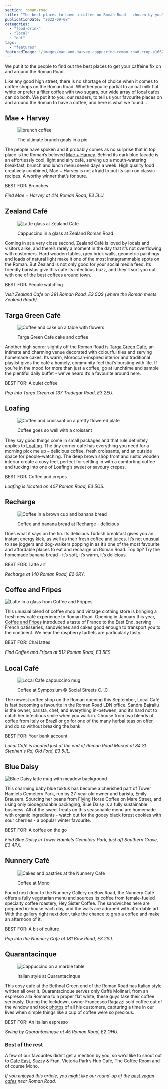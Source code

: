```yaml
---
section: roman-road
title: "The best places to have a coffee on Roman Road - chosen by you"
publicationDate: "2022-09-08"
categories: 
  - "food-drink"
  - "local"
  - "out"
tags: 
  - "features"
featuredImage: "/images/mae-and-harvey-cappuccino-roman-road-crop-e1662650110554.jpg"
---
```


We put it to the people to find out the best places to get your caffeine fix on and around the Roman Road.

Like any good high street, there is no shortage of choice when it comes to coffee shops on the Roman Road. Whether you’re partial to an oat milk flat white or prefer a filter coffee with two sugars, our wide array of local cafes can do both. We put it to you, our readers, to tell us your favourite places on and around the Roman to have a coffee, and here is what we found…

## Mae + Harvey

<figure>

![brunch coffee](/images/mae-and-harvey-brunch-1024x682.jpg)

<figcaption>

The ultimate brunch goals in a pic

</figcaption>

</figure>

The people have spoken and it probably comes as no surprise that in top place is the Roman’s beloved [Mae + Harvey](https://romanroadlondon.com/mae-and-harvey-expansion-natasha-sayliss/). Behind its dark blue facade is an effortlessly cool, light and airy café, serving up a mouth-watering breakfast, brunch and lunch menu seven days a week. High quality food creatively combined, Mae + Harvey is not afraid to put its spin on classic recipes. A worthy winner that’s for sure. 

BEST FOR: Brunches

_Find Mae + Harvey at 414 Roman Road, E3 5LU._

## Zealand Café

<figure>

![Latte glass at Zealand Cafe](/images/Zealand-roman-road-coffee-1024x683.jpg)

<figcaption>

Cappuccino in a glass at Zealand Roman Road

</figcaption>

</figure>

Coming in at a very close second, Zealand Café is loved by locals and visitors alike, and there’s rarely a moment in the day that it’s not overflowing with customers. Hard wooden tables, grey brick walls, geometric paintings and loads of natural light make it one of the most Instagrammable spots on the Roman. But Zealand is not only good for your social media feed. Its friendly baristas give this café its infectious buzz, and they’ll sort you out with one of the best coffees around town.

BEST FOR: People watching

_Visit Zealand Cafe on 391 Roman Road, E3 5QS (where the Roman meets Zealand Road!)._ 

## Targa Green Café

<figure>

![Coffee and cake on a table with flowers](/images/Targa-green-cafe-roman-road-1024x683.jpg)

<figcaption>

Targa Green Cafe cake and coffee

</figcaption>

</figure>

Another high scorer slightly off the Roman Road is [Targa Green Café](https://romanroadlondon.com/targa-green-cafe-vegan-review/), an intimate and charming venue decorated with colourful tiles and serving homemade cakes. Its warm, Moroccan-inspired interior and traditional playlist gives the café a homely, community feel that’s bursting with life. If you’re in the mood for more than just a coffee, go at lunchtime and sample the plentiful daily buffet - we’ve heard it’s a favourite around here.

BEST FOR: A quiet coffee

_Pop into Targa Green at 137 Tredegar Road, E3 2EU._

## Loafing

<figure>

![Coffee and croissant on a pretty flowered plate](/images/Loafing-coffee-photo-roman-road-resize-1024x683.jpg)

<figcaption>

Coffee goes so well with a croissant

</figcaption>

</figure>

They say good things come in small packages and that rule definitely applies to [Loafing](https://romanroadlondon.com/loafing-coffee-crepe-shop-reopens/). The tiny corner café has everything you need for a morning pick me up – delicious coffee, fresh croissants, and an outside space for people-watching. The deep brown shop front and rustic wooden interior create a cosy feel, perfect for settling in with a comforting coffee and tucking into one of Loafing’s sweet or savoury crepes. 

BEST FOR: Coffee and crepes

_Loafing is located on 407 Roman Road, E3 5QS._

## Recharge

<figure>

![Coffee in a brown cup and banana bread](/images/Recharge-cafe-roman-road-1024x683.jpg)

<figcaption>

Coffee and banana bread at Recharge - delicious

</figcaption>

</figure>

Does what it says on the tin. Its delicious Turkish breakfast gives you an instant energy kick, as well as their fresh coffee and juices. It’s not unusual to see joggers and dog-walkers popping in as it’s one of the most favourite and affordable places to eat and recharge on Roman Road. Top tip? Try the homemade banana bread - it’s soft, it’s warm, it’s delicious.

BEST FOR: Latte art

_Recharge at 140 Roman Road, E2 0RY._

## Coffee and Fripes

![Latte in a glass from Coffee and Frippes](/images/coffee-and-frippes-coffee-1024x683.jpg)

This unusual blend of coffee shop and vintage clothing store is bringing a fresh new café experience to Roman Road. Opening in January this year, [Coffee and Fripes](https://romanroadlondon.com/coffee-fripes-cafe-open/) introduced a taste of France to the East End, serving French patisseries, sandwiches and cakes good enough to transport you to the continent. We hear the raspberry tartlets are particularly tasty.

BEST FOR: Chai lattes

_Find Coffee and Fripes at 512 Roman Road, E3 5ES._  

## Local Café

<figure>

![Local Cafe cappuccino mug](/images/local-cafe-coffee-1024x683.jpg)

<figcaption>

Coffee at Symposium © Social Streets C.I.C

</figcaption>

</figure>

The newest coffee shop on the Roman opening this September, Local Café is fast becoming a favourite in the Roman Road LDN office. Sandra Bajraliu is the owner, barista, chef, and everything in-between, and it’s hard not to catch her infectious smile when you walk in. Choose from two blends of coffee from Italy or Brazil or go for one of the many herbal teas on offer, and do so without breaking the bank.

BEST FOR: Your bank account

_Local Café is located just at the end of Roman Road Market at 84 St Stephen's Rd, Old Ford, E3 5JL._

## Blue Daisy

![Blue Daisy latte mug with meadow background](/images/blue-daisy-coffee-1024x683.jpg)

This charming baby blue tuktuk has become a cherished part of Tower Hamlets Cemetery Park, run by 27-year old owner and barista, Emily Brausem. Sourcing her beans from Flying Horse Coffee on Mare Street, and using only biodegradable packaging, Blue Daisy is a fully sustainable business. All of the sweet treats on this seasonable menu are homemade with organic ingredients - watch out for the gooey black forest cookies with sour cherries - a popular winter favourite.

BEST FOR: A coffee on the go

_Find Blue Daisy in Tower Hamlets Cemetery Park, just off Southern Grove, E3 4PX._

## Nunnery Café

<figure>

![Cakes and pastries at the Nunnery Cafe](/images/nunnery-cafe-opens-3-1024x683.jpg)

<figcaption>

Coffee at Mono

</figcaption>

</figure>

Found next door to the Nunnery Gallery on Bow Road, the Nunnery Café offers a fully vegetarian menu and sources its coffee from female-fueled specialty coffee roastery, Hey Sister Coffee. The sandwiches here are prepared in-house each day, and the walls are adorned with affordable art. With the gallery right next door, take the chance to grab a coffee and make an afternoon of it.

BEST FOR: A bit of culture

_Pop into the Nunnery Café at 181 Bow Road, E3 2SJ._

## Quarantacinque

<figure>

![Cappuccino on a marble table](/images/Quarantacinque-coffee-roman-road-1024x573.jpg)

<figcaption>

Italian style at Quarantacinque

</figcaption>

</figure>

This cosy cafe at the Bethnal Green end of the Roman Road has Italian style written all over it. Quarantacinque serves only Caffé Molinari, from an espresso alla Romana to a proper flat white, these guys take their coffee seriously. During the lockdown, owner Francesco Ragazzi sold coffee out of the window and took [photos](https://romanroadlondon.com/lockdown-photo-essay-quarantacinque-francesco-ragazzi/) of all his customers, capturing a time in our lives when simple things like a cup of coffee were so precious. 

BEST FOR: An Italian espresso

_Swing by Quarantacinque at 45 Roman Road, E2 OHU._

### Best of the rest

A few of our favourites didn’t get a mention by you, so we’d like to shout out to [Cafe East](https://romanroadlondon.com/cafe-east-roman-road-mustafa-has-interview/), Sazzy & Fran, Victoria Park’s Hub Café, The Coffee Room and of course Mono. 

_If you enjoyed this article, you might like our round-up of the [best vegan cafes](https://romanroadlondon.com/best-local-vegan-vegetarian-cafes-shops/) near Roman Road._ 


